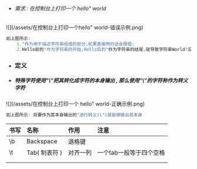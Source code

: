 * ###### 需求 : 在控制台上打印一个 hello" world

![](/assets/在控制台上打印一个hello" world-错误示例.png)

```java
如上图所示:
    1."作为用于描述字符串组成的部分,如果直接用的话会报错;
    2.Hello前的"作为字符串的开始,Hello后的"作为字符串的结尾,就导致字符串World!没了描述其开始的",故报错;
```

* ### 定义
* ##### 特殊字符使用”\”把其转化成字符的本身输出 , 那么使用”\”的字符称作为转义字符

![](/assets/在控制台上打印一个 hello" world-正确示例.png)

```java
如上图所示: 将要作为其本身输出的"进行转义(\")就能够输出其本身
```

| 书写 | 名称 | 作用 | 注意 |
| :--- | :--- | :--- | :--- |
| \b | Backspace | 退格键 |  |
| \t | Tab\( 制表符 \) | 对齐一列 | 一个tab一般等于四个空格 |
|  |  |  |  |
|  |  |  |  |



